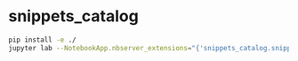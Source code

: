 # snippets_catalog

```sh
pip install -e ./
jupyter lab --NotebookApp.nbserver_extensions="{'snippets_catalog.snippets_catalog':True}"
```

